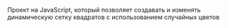 Проект на JavaScript, который позволяет создавать и изменять динамическую сетку квадратов с использованием случайных цветов

